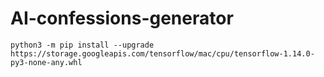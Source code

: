 # AI-confessions-generator


```
python3 -m pip install --upgrade https://storage.googleapis.com/tensorflow/mac/cpu/tensorflow-1.14.0-py3-none-any.whl
```
